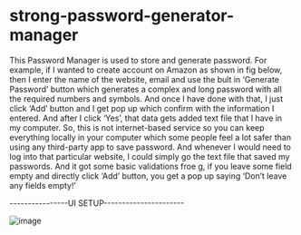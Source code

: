 # strong-password-generator-manager

This Password Manager is used to store and generate password. 
For example, if I wanted to create account on Amazon as shown in fig below, then I enter the name of the website, email and use the 
bult in ‘Generate Password’ button which generates a complex and long password with all the required numbers and symbols. And once I 
have done with that, I just click ‘Add’ button and I get pop up which confirm with the information I entered. And after I click ‘Yes’, 
that data gets added text file that I have in my computer. So, this is not internet-based service so you can keep everything locally 
in your computer which some people feel a lot safer than using any third-party app to save password. And whenever I would need to log 
into that particular website, I could simply go the text file that saved my passwords. And it got some basic validations froe g, if 
you leave some field empty and directly click ‘Add’ button, you get a pop up saying ‘Don’t leave any fields empty!’ 

----------------UI SETUP----------------------

![image](https://user-images.githubusercontent.com/112435016/235382495-d346799e-98ff-4e1c-b019-c74571ecdeb7.png)
